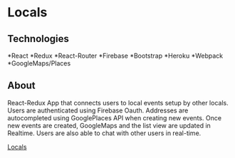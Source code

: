 # Locals 

## Technologies
*React
*Redux
*React-Router
*Firebase
*Bootstrap
*Heroku
*Webpack
*GoogleMaps/Places

## About
React-Redux App that connects users to local events setup by other locals. Users are authenticated using Firebase Oauth. Addresses are autocompleted using GooglePlaces API when creating new events. Once new events are created, GoogleMaps and the list view are updated in Realtime. Users are also able to chat with other users in real-time.

[Locals](https://join-locals.herokuapp.com/)


